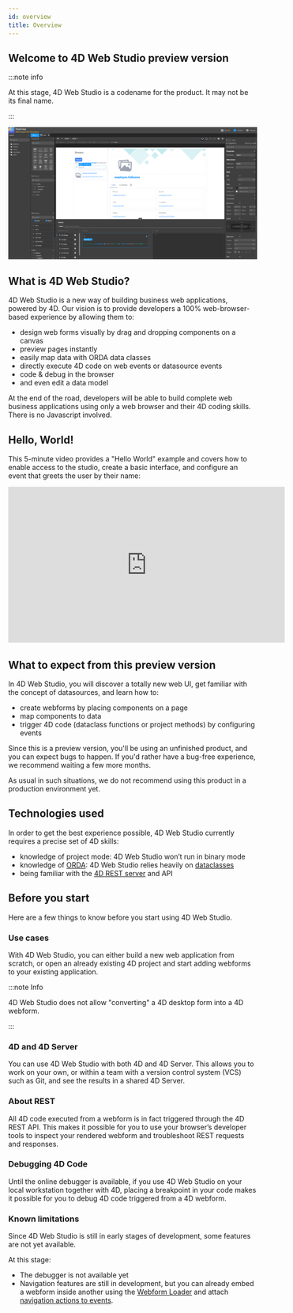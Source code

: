 ```yaml
---
id: overview
title: Overview
---
```


## Welcome to 4D Web Studio preview version

:::note info

 At this stage, 4D Web Studio is a codename for the product. It may not be its final name.

:::

![alt-text](img/web-studio-intro.png)

## What is 4D Web Studio?

4D Web Studio is a new way of building business web applications, powered by 4D. Our vision is to provide developers a 100% web-browser-based experience by allowing them to:

* design web forms visually by drag and dropping components on a canvas
* preview pages instantly
* easily map data with ORDA data classes
* directly execute 4D code on web events or datasource events
* code & debug in the browser
* and even edit a data model

At the end of the road, developers will be able to build complete web business applications using only a web browser and their 4D coding skills. There is no Javascript involved.

## Hello, World!

This 5-minute video provides a "Hello World" example and covers how to enable access to the studio, create a basic interface, and configure an event that greets the user by their name:

<iframe width="560" height="315" src="https://www.youtube.com/embed/GwIdic4OhPQ" title="YouTube video player" frameborder="0" allow="accelerometer; clipboard-write; encrypted-media; gyroscope; picture-in-picture" allowfullscreen></iframe>

## What to expect from this preview version

In 4D Web Studio, you will discover a totally new web UI, get familiar with the concept of datasources, and learn how to:
* create webforms by placing components on a page
* map components to data
* trigger 4D code (dataclass functions or project methods) by configuring events

Since this is a preview version, you'll be using an unfinished product, and you can expect bugs to happen. If you'd rather have a bug-free experience, we recommend waiting a few more months.

As usual in such situations, we do not recommend using this product in a production environment yet.

## Technologies used

In order to get the best experience possible, 4D Web Studio currently requires a precise set of 4D skills:
* knowledge of project mode: 4D Web Studio won’t run in binary mode
* knowledge of [ORDA](https://developer.4d.com/docs/en/ORDA/overview.html): 4D Web Studio relies heavily on [dataclasses](https://developer.4d.com/docs/en/ORDA/dsmapping.html#dataclass)
* being familiar with the [4D REST server](https://developer.4d.com/docs/en/REST/gettingStarted.html) and API

## Before you start

Here are a few things to know before you start using 4D Web Studio.

### Use cases

With 4D Web Studio, you can either build a new web application from scratch, or open an already existing 4D project and start adding webforms to your existing application.

:::note Info

4D Web Studio does not allow "converting" a 4D desktop form into a 4D webform.

:::

### 4D and 4D Server

You can use 4D Web Studio with both 4D and 4D Server. This allows you to work on your own, or within a team with a version control system (VCS) such as Git, and see the results in a shared 4D Server.
### About REST 
All 4D code executed from a webform is in fact triggered through the 4D REST API. This makes it possible for you to use your browser’s developer tools to inspect your rendered webform and troubleshoot REST requests and responses.

### Debugging 4D Code
Until the online debugger is available, if you use 4D Web Studio on your local workstation together with 4D, placing a breakpoint in your code makes it possible for you to debug 4D code triggered from a 4D webform.

### Known limitations

Since 4D Web Studio is still in early stages of development, some features are not yet available.

 At this stage:
* The debugger is not available yet
* Navigation features are still in development, but you can already embed a webform inside another using the [Webform Loader](design-webforms/create-webform.md#component-list) and attach [navigation actions to events](design-webforms/events/events.md#bind-a-navigation-action-to-an-event).
